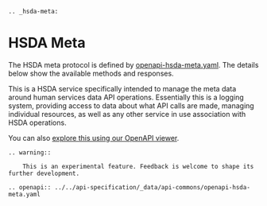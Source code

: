 ```eval_rst
.. _hsda-meta:
```
# HSDA Meta 

The HSDA meta protocol is defined by [openapi-hsda-meta.yaml](../static/openapi-hsda-meta.yaml). The details below show the available methods and responses. 

This is a HSDA service specifically intended to manage the meta data around human services data API operations. Essentially this is a logging system, providing access to data about what API calls are made, managing individual resources, as well as any other service in use association with HSDA operations.

You can also [explore this using our OpenAPI viewer](../../_static/swagger/?url=../openapi-hsda-meta.yaml). 

```eval_rst
.. warning::
    
    This is an experimental feature. Feedback is welcome to shape its further development.

```

```eval_rst
.. openapi:: ../../api-specification/_data/api-commons/openapi-hsda-meta.yaml
```
